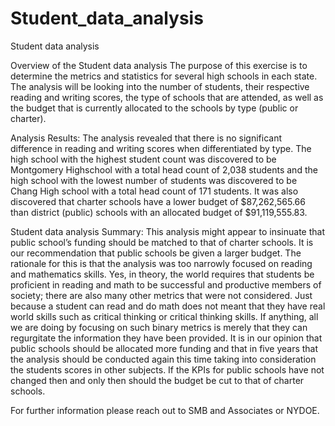 # Student_data_analysis

Student data analysis

Overview of the Student data analysis
The purpose of this exercise is to determine the metrics and statistics for several high schools in each state. The analysis will be looking into the number of students, their respective reading and writing scores, the type of schools that are attended, as well as the budget that is currently allocated to the schools by type (public or charter).

Analysis Results:
The analysis revealed that there is no significant difference in reading and writing scores when differentiated by type. The high school with the highest student count was discovered to be Montgomery Highschool with a total head count of 2,038 students and the high school with the lowest number of students was discovered to be Chang High school with a total head count of 171 students. It was also discovered that charter schools have a lower budget of $87,262,565.66 than district (public) schools with an allocated budget of $91,119,555.83. 

Student data analysis Summary:
This analysis might appear to insinuate that public school’s funding should be matched to that of charter schools. It is our recommendation that public schools be given a larger budget. The rationale for this is that the analysis was too narrowly focused on reading and mathematics skills. Yes, in theory, the world requires that students be proficient in reading and math to be successful and productive members of society; there are also many other metrics that were not considered. Just because a student can read and do math does not meant that they have real world skills such as critical thinking or critical thinking skills. If anything, all we are doing by focusing on such binary metrics is merely that they can regurgitate the information they have been provided. It is in our opinion that public schools should be allocated more funding and that in five years that the analysis should be conducted again this time taking into consideration the students scores in other subjects. If the KPIs for public schools have not changed then and only then should the budget be cut to that of charter schools. 

For further information please reach out to SMB and Associates or NYDOE. 
	
